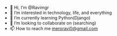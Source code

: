 - 👋 Hi, I’m @Ravimgr
- 👀 I’m interested in technology, life, and everything
- 🌱 I’m currently learning Python(Django)
- 💞️ I’m looking to collaborate on (searching)
- 📫 How to reach me meroravi0@gmail.com

<!---
Ravimgr/Ravimgr is a ✨ special ✨ repository because its `README.md` (this file) appears on your GitHub profile.
You can click the Preview link to take a look at your changes.
--->

